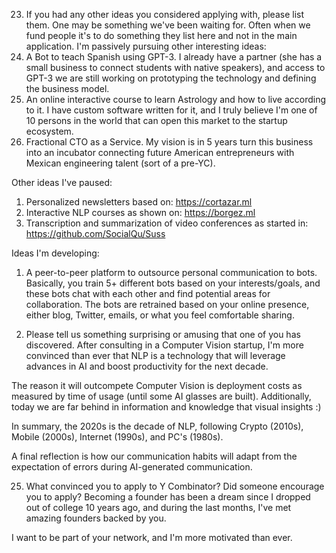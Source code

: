 23. If you had any other ideas you considered applying with, please list them. One may be something we've been waiting for. Often when we fund people it's to do something they list here and not in the main application.
I'm passively pursuing other interesting ideas:
1. A Bot to teach Spanish using GPT-3. I already have a partner (she has a small business to connect students with native speakers), and access to GPT-3 we are still working on prototyping the technology and defining the business model.
2. An online interactive course to learn Astrology and how to live according to it. I have custom software written for it, and I truly believe I'm one of 10 persons in the world that can open this market to the startup ecosystem.
3. Fractional CTO as a Service. My vision is in 5 years turn this business into an incubator connecting future American entrepreneurs with Mexican engineering talent (sort of a pre-YC).

Other ideas I've paused:
1. Personalized newsletters based on: https://cortazar.ml
2. Interactive NLP courses as shown on: https://borgez.ml
3. Transcription and summarization of video conferences as started in: https://github.com/SocialQu/Suss

Ideas I'm developing:
1. A peer-to-peer platform to outsource personal communication to bots.
Basically, you train 5+ different bots based on your interests/goals, and these bots chat with each other and find potential areas for collaboration. 
The bots are retrained based on your online presence, either blog, Twitter, emails, or what you feel comfortable sharing.


24. Please tell us something surprising or amusing that one of you has discovered.
After consulting in a Computer Vision startup, I'm more convinced than ever that NLP is a technology that will leverage advances in AI and boost productivity for the next decade. 

The reason it will outcompete Computer Vision is deployment costs as measured by time of usage (until some AI glasses are built). Additionally, today we are far behind in information and knowledge that visual insights :)

In summary, the 2020s is the decade of NLP, following Crypto (2010s), Mobile (2000s), Internet (1990s), and PC's (1980s).

A final reflection is how our communication habits will adapt from the expectation of errors during AI-generated communication.


25. What convinced you to apply to Y Combinator? Did someone encourage you to apply?
Becoming a founder has been a dream since I dropped out of college 10 years ago, and during the last months, I've met amazing founders backed by you. 

I want to be part of your network, and I'm more motivated than ever.

